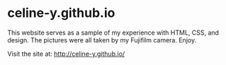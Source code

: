 # celine-y.github.io
This website serves as a sample of my experience with HTML, CSS, and design. The pictures were all taken by my Fujifilm camera. Enjoy.

Visit the site at: http://celine-y.github.io/

